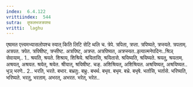 ```yaml
---
index:  6.4.122
vrittiindex:  544
sutra:  तॄफलभजत्रपश्च
vritti:  laghu 
---
```


एषामत एत्त्वमभ्यासलोपश्च स्यात् किति लिटि सेटि थलि च. त्रेपे. त्रपिता, त्रप्ता. त्रपिष्यते, त्रप्स्यते. त्रपताम्. अत्रपत. त्रपेत. त्रपिषीष्ट, त्रप्सीष्ट. अत्रपिष्ट, अत्रप्त. अत्रपिष्यत, अत्रप्स्यत..इत्यात्मनेपदिनः..श्रिञ् सेवायाम्.. 1.. श्रयति, श्रयते. शिश्राय, शिश्रिये. श्रयितासि, श्रयितासे. श्रयिष्यति, श्रयिष्यते. श्रयतु, श्रयताम्. अश्रयत्, अश्रयत. श्रयेत्, श्रयेत. श्रीयात्, श्रयिषीष्ट. चङ्. अशिश्रियत्, अशिश्रियत. अश्रयिष्यत्, अश्रयिष्यत.. भृञ् भरणे.. 2.. भरति, भरते. बभार. बभ्रतुः. बभ्रुः. बभर्थ. बभृव. बभृम. बभ्रे. बभृषे. भर्तासि, भर्तासे. भरिष्यति, भरिष्यते. भरतु, भरताम्. अभरत्, अभरत. भरेत्, भरेत..

